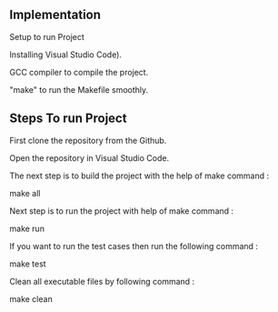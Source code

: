 ## Implementation ##

Setup to run Project

Installing Visual Studio Code).

GCC compiler to compile the project.

"make" to run the Makefile smoothly.

## Steps To run Project ##

First clone the repository from the Github.

Open the repository in Visual Studio Code.

The next step is to build the project with the help of make command :

make all

Next step is to run the project with help of make command :

make run

If you want to run the test cases then run the following command :

make test

Clean all executable files by following command :

make clean
